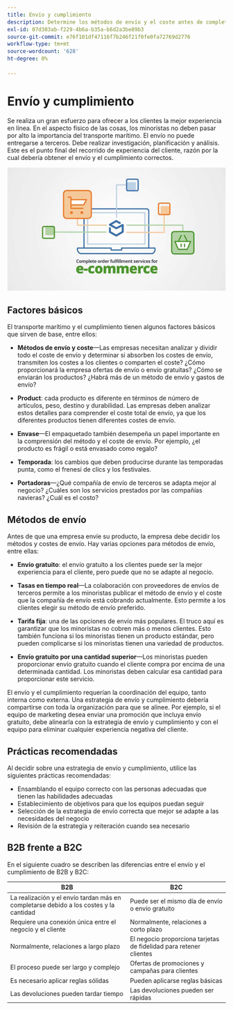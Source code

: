```yaml
---
title: Envío y cumplimiento
description: Determine los métodos de envío y el coste antes de completar el proyecto de comercio electrónico.
exl-id: 07d303ab-f229-4b6a-b35a-b6d2a3be89b3
source-git-commit: e76f101df47116f7b246f21f0fe0fa72769d2776
workflow-type: tm+mt
source-wordcount: '628'
ht-degree: 0%

---
```


# Envío y cumplimiento

Se realiza un gran esfuerzo para ofrecer a los clientes la mejor experiencia en línea. En el aspecto físico de las cosas, los minoristas no deben pasar por alto la importancia del transporte marítimo. El envío no puede entregarse a terceros. Debe realizar investigación, planificación y análisis. Este es el punto final del recorrido de experiencia del cliente, razón por la cual debería obtener el envío y el cumplimiento correctos.

![Diagrama de envío y cumplimiento](../../assets/playbooks/shipping-fulfillment.png)

## Factores básicos

El transporte marítimo y el cumplimiento tienen algunos factores básicos que sirven de base, entre ellos:

- **Métodos de envío y coste**—Las empresas necesitan analizar y dividir todo el coste de envío y determinar si absorben los costes de envío, transmiten los costes a los clientes o comparten el coste? ¿Cómo proporcionará la empresa ofertas de envío o envío gratuitas? ¿Cómo se enviarán los productos? ¿Habrá más de un método de envío y gastos de envío?

- **Product**: cada producto es diferente en términos de número de artículos, peso, destino y durabilidad. Las empresas deben analizar estos detalles para comprender el coste total de envío, ya que los diferentes productos tienen diferentes costes de envío.

- **Envase**—El empaquetado también desempeña un papel importante en la comprensión del método y el coste de envío. Por ejemplo, ¿el producto es frágil o está envasado como regalo?

- **Temporada**: los cambios que deben producirse durante las temporadas punta, como el frenesí de clics y los festivales.

- **Portadoras**—¿Qué compañía de envío de terceros se adapta mejor al negocio? ¿Cuáles son los servicios prestados por las compañías navieras? ¿Cuál es el costo?

## Métodos de envío

Antes de que una empresa envíe su producto, la empresa debe decidir los métodos y costes de envío. Hay varias opciones para métodos de envío, entre ellas:

- **Envío gratuito**: el envío gratuito a los clientes puede ser la mejor experiencia para el cliente, pero puede que no se adapte al negocio.

- **Tasas en tiempo real**—La colaboración con proveedores de envíos de terceros permite a los minoristas publicar el método de envío y el coste que la compañía de envío está cobrando actualmente. Esto permite a los clientes elegir su método de envío preferido.

- **Tarifa fija**: una de las opciones de envío más populares. El truco aquí es garantizar que los minoristas no cobren más o menos clientes. Esto también funciona si los minoristas tienen un producto estándar, pero pueden complicarse si los minoristas tienen una variedad de productos.

- **Envío gratuito por una cantidad superior**—Los minoristas pueden proporcionar envío gratuito cuando el cliente compra por encima de una determinada cantidad. Los minoristas deben calcular esa cantidad para proporcionar este servicio.

El envío y el cumplimiento requerían la coordinación del equipo, tanto interna como externa. Una estrategia de envío y cumplimiento debería compartirse con toda la organización para que se alinee. Por ejemplo, si el equipo de marketing desea enviar una promoción que incluya envío gratuito, debe alinearla con la estrategia de envío y cumplimiento y con el equipo para eliminar cualquier experiencia negativa del cliente.

## Prácticas recomendadas

Al decidir sobre una estrategia de envío y cumplimiento, utilice las siguientes prácticas recomendadas:

- Ensamblando el equipo correcto con las personas adecuadas que tienen las habilidades adecuadas
- Establecimiento de objetivos para que los equipos puedan seguir
- Selección de la estrategia de envío correcta que mejor se adapte a las necesidades del negocio
- Revisión de la estrategia y reiteración cuando sea necesario

## B2B frente a B2C

En el siguiente cuadro se describen las diferencias entre el envío y el cumplimiento de B2B y B2C:

| B2B | B2C |
|----------------------------------------------------------------------------------------------|------------------------------------------------------|
| La realización y el envío tardan más en completarse debido a los costes y la cantidad | Puede ser el mismo día de envío o envío gratuito |
| Requiere una conexión única entre el negocio y el cliente | Normalmente, relaciones a corto plazo |
| Normalmente, relaciones a largo plazo | El negocio proporciona tarjetas de fidelidad para retener clientes |
| El proceso puede ser largo y complejo | Ofertas de promociones y campañas para clientes |
| Es necesario aplicar reglas sólidas | Pueden aplicarse reglas básicas |
| Las devoluciones pueden tardar tiempo | Las devoluciones pueden ser rápidas |
